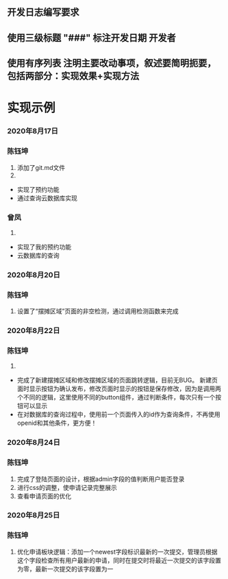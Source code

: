 ## 开发日志编写要求
## 使用三级标题 "###" 标注开发日期 开发者 
## 使用有序列表 注明主要改动事项，叙述要简明扼要，包括两部分：实现效果+实现方法

# 实现示例
### 2020年8月17日

### 陈钰坤
1. 添加了git.md文件
2. 
  * 实现了预约功能
  * 通过查询云数据库实现

### 曾凤
1. 
  * 实现了我的预约功能
  * 云数据库的查询



### 2020年8月20日

### 陈钰坤
1. 设置了“摆摊区域”页面的非空检测，通过调用检测函数来完成

### 2020年8月22日

### 陈钰坤
1. 
  * 完成了新建摆摊区域和修改摆摊区域的页面跳转逻辑，目前无BUG。
    新建页面时显示按钮为确认发布，修改页面时显示的按钮是保存修改，因为是调用两个不同的逻辑，这里使用不同的button组件，通过判断条件，每次只有一个按钮可以显示
  * 在对数据库的查询过程中，使用前一个页面传入的id作为查询条件，不再使用openid和其他条件，更方便！


### 2020年8月24日

### 陈钰坤
1. 完成了登陆页面的设计，根据admin字段的值判断用户能否登录
2. 进行css的调整，使申请记录完整展示
3. 查看申请页面的优化

### 2020年8月25日

### 陈钰坤
1. 优化申请板块逻辑：添加一个newest字段标识最新的一次提交，管理员根据这个字段检查所有用户最新的申请，同时在提交时将最近一次提交的该字段置为零，最新一次提交的该字段置为一